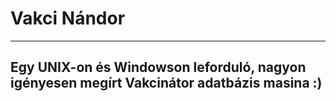 # Vakci Nándor
---------------------
## Egy UNIX-on és Windowson leforduló, nagyon igényesen megírt Vakcinátor adatbázis masina :)
